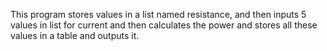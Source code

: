 This program stores values in a list named resistance, and then inputs 5 values
in list for current and then calculates the power and stores all these values
in a table and outputs it.